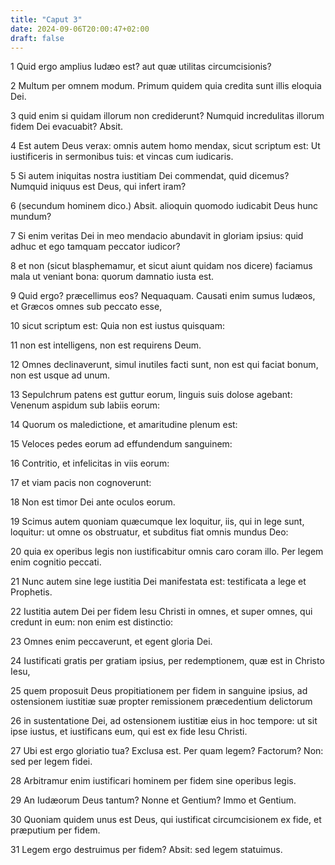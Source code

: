 ```yaml
---
title: "Caput 3"
date: 2024-09-06T20:00:47+02:00
draft: false
---
```



1 Quid ergo amplius Iudæo est? aut quæ utilitas circumcisionis?

2 Multum per omnem modum. Primum quidem quia credita sunt illis eloquia Dei.

3 quid enim si quidam illorum non crediderunt? Numquid incredulitas illorum fidem Dei evacuabit? Absit.

4 Est autem Deus verax: omnis autem homo mendax, sicut scriptum est: Ut iustificeris in sermonibus tuis: et vincas cum iudicaris.

5 Si autem iniquitas nostra iustitiam Dei commendat, quid dicemus? Numquid iniquus est Deus, qui infert iram?

6 (secundum hominem dico.) Absit. alioquin quomodo iudicabit Deus hunc mundum?

7 Si enim veritas Dei in meo mendacio abundavit in gloriam ipsius: quid adhuc et ego tamquam peccator iudicor?

8 et non (sicut blasphemamur, et sicut aiunt quidam nos dicere) faciamus mala ut veniant bona: quorum damnatio iusta est.

9 Quid ergo? præcellimus eos? Nequaquam. Causati enim sumus Iudæos, et Græcos omnes sub peccato esse,

10 sicut scriptum est: Quia non est iustus quisquam:

11 non est intelligens, non est requirens Deum.

12 Omnes declinaverunt, simul inutiles facti sunt, non est qui faciat bonum, non est usque ad unum.

13 Sepulchrum patens est guttur eorum, linguis suis dolose agebant: Venenum aspidum sub labiis eorum:

14 Quorum os maledictione, et amaritudine plenum est:

15 Veloces pedes eorum ad effundendum sanguinem:

16 Contritio, et infelicitas in viis eorum:

17 et viam pacis non cognoverunt:

18 Non est timor Dei ante oculos eorum.

19 Scimus autem quoniam quæcumque lex loquitur, iis, qui in lege sunt, loquitur: ut omne os obstruatur, et subditus fiat omnis mundus Deo:

20 quia ex operibus legis non iustificabitur omnis caro coram illo. Per legem enim cognitio peccati.

21 Nunc autem sine lege iustitia Dei manifestata est: testificata a lege et Prophetis.

22 Iustitia autem Dei per fidem Iesu Christi in omnes, et super omnes, qui credunt in eum: non enim est distinctio:

23 Omnes enim peccaverunt, et egent gloria Dei.

24 Iustificati gratis per gratiam ipsius, per redemptionem, quæ est in Christo Iesu,

25 quem proposuit Deus propitiationem per fidem in sanguine ipsius, ad ostensionem iustitiæ suæ propter remissionem præcedentium delictorum

26 in sustentatione Dei, ad ostensionem iustitiæ eius in hoc tempore: ut sit ipse iustus, et iustificans eum, qui est ex fide Iesu Christi.

27 Ubi est ergo gloriatio tua? Exclusa est. Per quam legem? Factorum? Non: sed per legem fidei.

28 Arbitramur enim iustificari hominem per fidem sine operibus legis.

29 An Iudæorum Deus tantum? Nonne et Gentium? Immo et Gentium.

30 Quoniam quidem unus est Deus, qui iustificat circumcisionem ex fide, et præputium per fidem.

31 Legem ergo destruimus per fidem? Absit: sed legem statuimus.

